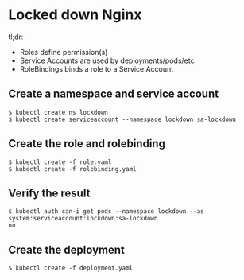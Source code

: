 # Locked down Nginx

tl;dr:
 * Roles define permission(s)
 * Service Accounts are used by deployments/pods/etc
 * RoleBindings binds a role to a Service Account

## Create a namespace and service account

```
$ kubectl create ns lockdown
$ kubectl create serviceaccount --namespace lockdown sa-lockdown
```

## Create the role and rolebinding

```
$ kubectl create -f role.yaml
$ kubectl create -f rolebinding.yaml
```

## Verify the result

```
$ kubectl auth can-i get pods --namespace lockdown --as system:serviceaccount:lockdown:sa-lockdown
no
```

## Create the deployment

```
$ kubectl create -f deployment.yaml
```

